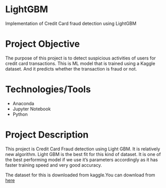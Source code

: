 # LightGBM
 Implementation of Credit Card fraud detection using LightGBM
 
# Project Objective
The purpose of this project is to detect suspicious activities of users for credit card transactions. This is ML model that is trained using a Kaggle dataset. And it predicts whether the transaction is fraud or not.

# Technologies/Tools
- Anaconda
- Jupyter Notebook
- Python

# Project Description
This project is Credit Card Fraud detection using  Light GBM. It is relatively new algorithm. Light GBM is the best fit for this kind of dataset. It is  one of the best performing model if we use it’s parameters accordingly as it has faster training speed and very good accuracy.

The dataset for this is downloaded from kaggle.You can download from [here](https://www.kaggle.com/mlg-ulb/creditcardfraud?select=creditcard.csv) 
